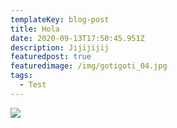 ```yaml
---
templateKey: blog-post
title: Hola
date: 2020-09-13T17:50:45.951Z
description: Jijijijij
featuredpost: true
featuredimage: /img/gotigoti_04.jpg
tags:
  - Test
---
```

![](/img/gotigoti_04.jpg)
